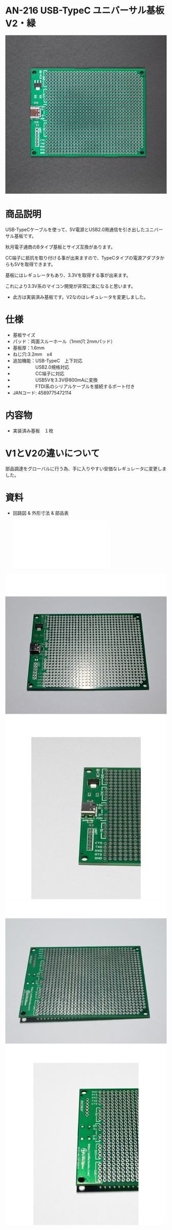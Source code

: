 # AN-216 USB-TypeC ユニバーサル基板V2・緑 

![商品画像](./img/1024x1024/DSC_2446.jpg)

# 商品説明

USB-TypeCケーブルを使って、5V電源とUSB2.0用通信を引き出したユニバーサル基板です。

秋月電子通商のBタイプ基板とサイズ互換があります。

CC端子に抵抗を取り付ける事が出来ますので、TypeCタイプの電源アダプタからも5Vを取得できます。

基板にはレギュレータもあり、3.3Vを取得する事が出来ます。

これにより3.3V系のマイコン開発が非常に楽になると思います。

* 此方は実装済み基板です。V2なのはレギュレータを変更しました。

# 仕様

- 基板サイズ
- パッド：両面スルーホール（1mm穴 2mmパッド）
- 基板厚：1.6mm
- ねじ穴:3.2mm　x4
- 追加機能：USB-TypeC　上下対応
- 　　　　　USB2.0規格対応
- 　　　　　CC端子に対応
- 　　　　　USB5Vを3.3V@800mAに変換
- 　　　　　FTDI系のシリアルケーブルを接続するポート付き
- JANコード: 4589775472114		
# 内容物

- 実装済み基板　１枚

# V1とV2の違いについて

部品調達をグローバルに行う為、手に入りやすい安価なレギュレータに変更しました。

# 資料

 - 回路図 & 外形寸法 & 部品表

    ![資料](./img/AN-216.pdf)

![商品画像](./img/640x640/DSC_4252.png)
![商品画像](./img/640x640/DSC_4247.png)
![商品画像](./img/640x640/DSC_4250.png)
![商品画像](./img/640x640/DSC_4249.png)